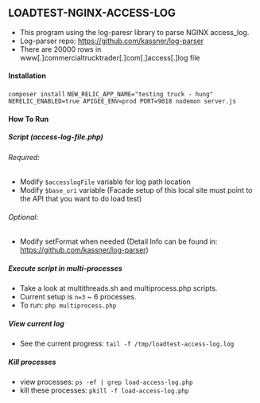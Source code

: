 
## LOADTEST-NGINX-ACCESS-LOG
- This program using the log-paresr library to parse NGINX access_log.
- Log-parser repo: https://github.com/kassner/log-parser
- There are 20000 rows in www[.]commercialtrucktrader[.]com[.]access[.]log file

#### Installation

`composer install`
`NEW_RELIC_APP_NAME="testing truck - hung" NERELIC_ENABLED=true APIGEE_ENV=prod PORT=9018 nodemon server.js`

#### How To Run
##### Script (access-log-file.php)

###### Required:
- Modify `$accesslogFile` variable for log path location
- Modify `$base_uri` variable (Facade setup of this local site must point to the API that you want to do load test)

###### Optional:
- Modify setFormat when needed (Detail Info can be found in: https://github.com/kassner/log-parser)

##### Execute script in multi-processes 
- Take a look at multithreads.sh and multiprocess.php scripts. 
- Current setup is `n=3` ~ 6 processes.
- To run: `php multiprocess.php`

##### View current log
- See the current progress: `tail -f /tmp/loadtest-access-log.log`

##### Kill processes
- view processes: `ps -ef | grep load-access-log.php`
- kill these processes: `pkill -f load-access-log.php`
